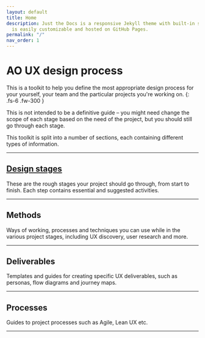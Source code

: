 ```yaml
---
layout: default
title: Home
description: Just the Docs is a responsive Jekyll theme with built-in search that
  is easily customizable and hosted on GitHub Pages.
permalink: "/"
nav_order: 1
---
```

# AO UX design process

This is a toolkit to help you define the most appropriate design process for your yourself, your team and the particular projects you're working on. 
{: .fs-6 .fw-300 }

This is not intended to be a definitive guide – you might need change the scope of each stage based on the need of the project, but you should still go through each stage.

This toolkit is split into a number of sections, each containing different types of information.

---

## [Design stages](/design-stages/define/)

These are the rough stages your project should go through, from start to finish. Each step contains essential and suggested activities.

---

## Methods

Ways of working, processes and techniques you can use while in the various project stages, including UX discovery, user research and more.

---

## Deliverables

Templates and guides for creating specific UX deliverables, such as personas, flow diagrams and journey maps.

---

## Processes

Guides to project processes such as Agile, Lean UX etc.

---